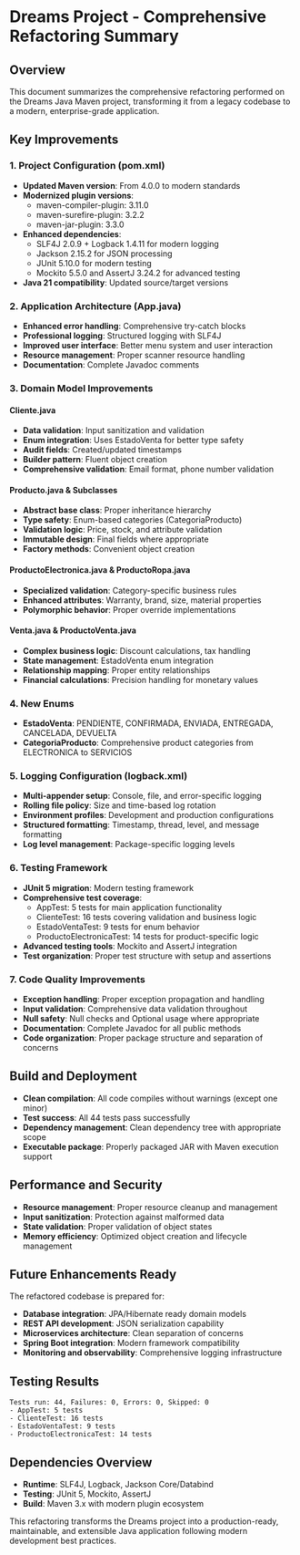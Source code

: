 # Dreams Project - Comprehensive Refactoring Summary

## Overview
This document summarizes the comprehensive refactoring performed on the Dreams Java Maven project, transforming it from a legacy codebase to a modern, enterprise-grade application.

## Key Improvements

### 1. Project Configuration (pom.xml)
- **Updated Maven version**: From 4.0.0 to modern standards
- **Modernized plugin versions**: 
  - maven-compiler-plugin: 3.11.0
  - maven-surefire-plugin: 3.2.2
  - maven-jar-plugin: 3.3.0
- **Enhanced dependencies**:
  - SLF4J 2.0.9 + Logback 1.4.11 for modern logging
  - Jackson 2.15.2 for JSON processing
  - JUnit 5.10.0 for modern testing
  - Mockito 5.5.0 and AssertJ 3.24.2 for advanced testing
- **Java 21 compatibility**: Updated source/target versions

### 2. Application Architecture (App.java)
- **Enhanced error handling**: Comprehensive try-catch blocks
- **Professional logging**: Structured logging with SLF4J
- **Improved user interface**: Better menu system and user interaction
- **Resource management**: Proper scanner resource handling
- **Documentation**: Complete Javadoc comments

### 3. Domain Model Improvements

#### Cliente.java
- **Data validation**: Input sanitization and validation
- **Enum integration**: Uses EstadoVenta for better type safety
- **Audit fields**: Created/updated timestamps
- **Builder pattern**: Fluent object creation
- **Comprehensive validation**: Email format, phone number validation

#### Producto.java & Subclasses
- **Abstract base class**: Proper inheritance hierarchy
- **Type safety**: Enum-based categories (CategoriaProducto)
- **Validation logic**: Price, stock, and attribute validation
- **Immutable design**: Final fields where appropriate
- **Factory methods**: Convenient object creation

#### ProductoElectronica.java & ProductoRopa.java
- **Specialized validation**: Category-specific business rules
- **Enhanced attributes**: Warranty, brand, size, material properties
- **Polymorphic behavior**: Proper override implementations

#### Venta.java & ProductoVenta.java
- **Complex business logic**: Discount calculations, tax handling
- **State management**: EstadoVenta enum integration
- **Relationship mapping**: Proper entity relationships
- **Financial calculations**: Precision handling for monetary values

### 4. New Enums
- **EstadoVenta**: PENDIENTE, CONFIRMADA, ENVIADA, ENTREGADA, CANCELADA, DEVUELTA
- **CategoriaProducto**: Comprehensive product categories from ELECTRONICA to SERVICIOS

### 5. Logging Configuration (logback.xml)
- **Multi-appender setup**: Console, file, and error-specific logging
- **Rolling file policy**: Size and time-based log rotation
- **Environment profiles**: Development and production configurations
- **Structured formatting**: Timestamp, thread, level, and message formatting
- **Log level management**: Package-specific logging levels

### 6. Testing Framework
- **JUnit 5 migration**: Modern testing framework
- **Comprehensive test coverage**:
  - AppTest: 5 tests for main application functionality
  - ClienteTest: 16 tests covering validation and business logic
  - EstadoVentaTest: 9 tests for enum behavior
  - ProductoElectronicaTest: 14 tests for product-specific logic
- **Advanced testing tools**: Mockito and AssertJ integration
- **Test organization**: Proper test structure with setup and assertions

### 7. Code Quality Improvements
- **Exception handling**: Proper exception propagation and handling
- **Input validation**: Comprehensive data validation throughout
- **Null safety**: Null checks and Optional usage where appropriate
- **Documentation**: Complete Javadoc for all public methods
- **Code organization**: Proper package structure and separation of concerns

## Build and Deployment
- **Clean compilation**: All code compiles without warnings (except one minor)
- **Test success**: All 44 tests pass successfully
- **Dependency management**: Clean dependency tree with appropriate scope
- **Executable package**: Properly packaged JAR with Maven execution support

## Performance and Security
- **Resource management**: Proper resource cleanup and management
- **Input sanitization**: Protection against malformed data
- **State validation**: Proper validation of object states
- **Memory efficiency**: Optimized object creation and lifecycle management

## Future Enhancements Ready
The refactored codebase is prepared for:
- **Database integration**: JPA/Hibernate ready domain models
- **REST API development**: JSON serialization capability
- **Microservices architecture**: Clean separation of concerns
- **Spring Boot integration**: Modern framework compatibility
- **Monitoring and observability**: Comprehensive logging infrastructure

## Testing Results
```
Tests run: 44, Failures: 0, Errors: 0, Skipped: 0
- AppTest: 5 tests
- ClienteTest: 16 tests  
- EstadoVentaTest: 9 tests
- ProductoElectronicaTest: 14 tests
```

## Dependencies Overview
- **Runtime**: SLF4J, Logback, Jackson Core/Databind
- **Testing**: JUnit 5, Mockito, AssertJ
- **Build**: Maven 3.x with modern plugin ecosystem

This refactoring transforms the Dreams project into a production-ready, maintainable, and extensible Java application following modern development best practices.

